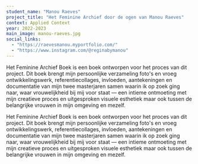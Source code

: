 ```yaml
---
student_name: "Manou Raeves"
project_title: "Het Feminine Archief door de ogen van Manou Raeves"
context: Applied Context
year: 2022-2023
main_image: manou-raeves.jpg
social_links:
  - "https://raevesmanou.myportfolio.com/"
  - "https://www.instagram.com/@reginabymanou"
---
```

Het Feminine Archief Boek is een boek ontworpen voor het proces van dit project. Dit boek brengt mijn persoonlijke verzameling foto's en vroeg ontwikkelingswerk, referentiecollages, invloeden, aantekeningen en documentatie van mijn twee masterjaren samen waarin ik op zoek ging naar, waar vrouwelijkheid bij mij voor staat — een intieme ontmoeting met mijn creatieve proces en uitgesproken visuele esthetiek maar ook tussen de belangrijke vrouwen in mijn omgeving en mezelf.

Het Feminine Archief Boek is een boek ontworpen voor het proces van dit project. Dit boek brengt mijn persoonlijke verzameling foto's en vroeg ontwikkelingswerk, referentiecollages, invloeden, aantekeningen en documentatie van mijn twee masterjaren samen waarin ik op zoek ging naar, waar vrouwelijkheid bij mij voor staat — een intieme ontmoeting met mijn creatieve proces en uitgesproken visuele esthetiek maar ook tussen de belangrijke vrouwen in mijn omgeving en mezelf.